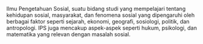 Ilmu Pengetahuan Sosial, suatu bidang studi yang mempelajari tentang kehidupan sosial, masyarakat, dan fenomena sosial yang dipengaruhi oleh berbagai faktor seperti sejarah, ekonomi, geografi, sosiologi, politik, dan antropologi. IPS juga mencakup aspek-aspek seperti hukum, psikologi, dan matematika yang relevan dengan masalah sosial. 
